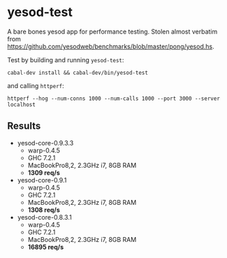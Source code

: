 yesod-test
==========

A bare bones yesod app for performance testing. Stolen almost verbatim from
<https://github.com/yesodweb/benchmarks/blob/master/pong/yesod.hs>.

Test by building and running `yesod-test`:

    cabal-dev install && cabal-dev/bin/yesod-test

and calling `httperf`:

    httperf --hog --num-conns 1000 --num-calls 1000 --port 3000 --server localhost

Results
-------

+ yesod-core-0.9.3.3
  + warp-0.4.5
  + GHC 7.2.1
  + MacBookPro8,2, 2.3GHz i7, 8GB RAM
  + **1309 req/s**
+ yesod-core-0.9.1
  + warp-0.4.5
  + GHC 7.2.1
  + MacBookPro8,2, 2.3GHz i7, 8GB RAM
  + **1308 req/s**
+ yesod-core-0.8.3.1
  + warp-0.4.5
  + GHC 7.2.1
  + MacBookPro8,2, 2.3GHz i7, 8GB RAM
  + **16895 req/s**